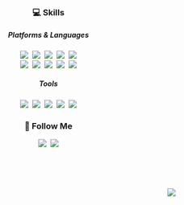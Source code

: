 <h3 align="center">💻 Skills</h3>
<h5 align="center">Platforms & Languages</h5>
<p align="center">
  <img src="https://img.shields.io/badge/HTML5-E34F26?style=flat&logo=html5&logoColor=white"/>&nbsp
  <img src="https://img.shields.io/badge/CSS-239120?&style=flat&logo=css3&logoColor=white"/>&nbsp
  <img src="https://img.shields.io/badge/JavaScript-F7DF1E?style=flat&logo=JavaScript&logoColor=white"/>&nbsp
  <img src="https://img.shields.io/badge/React-20232A?style=flat&logo=react&logoColor=61DAFB"/>&nbsp
  <img src="https://img.shields.io/badge/TypeScript-007ACC?style=flat&logo=typescript&logoColor=white"/>
  <br>
  <img src="https://img.shields.io/badge/C-00599C?style=flat&logo=c&logoColor=white"/>&nbsp
  <img src="https://img.shields.io/badge/Java-ED8B00?style=flat&logo=openjdk&logoColor=white"/>&nbsp
  <img src="https://img.shields.io/badge/Spring-6DB33F?style=flat&logo=spring&logoColor=white"/>&nbsp
  <img src="https://img.shields.io/badge/MySQL-005C84?style=flat&logo=mysql&logoColor=white"/>&nbsp
  <img src="https://img.shields.io/badge/jQuery-0769AD?style=flat&logo=jquery&logoColor=white"/>
</p>

<h5 align="center">Tools</h5>
<p align="center">
  <img src="https://img.shields.io/badge/IntelliJ_IDEA-000000.svg?style=flat&logo=intellij-idea&logoColor=white"/>&nbsp
  <img src="https://img.shields.io/badge/Eclipse-2C2255?style=flat&logo=eclipse&logoColor=white"/>&nbsp
  <img src="https://img.shields.io/badge/Visual_Studio-5C2D91?style=flat&logo=visual%20studio&logoColor=white"/>&nbsp
  <img src="https://img.shields.io/badge/Atom-66595C?style=flat&logo=Atom&logoColor=white"/>&nbsp
  <img src="https://img.shields.io/badge/Android_Studio-3DDC84?style=flat&logo=android-studio&logoColor=white"/>
</p>

<h3 align="center">🌈 Follow Me</h3>
<p align="center">
   <img src="https://img.shields.io/badge/Portfolio-8f80d9?style=fflat&logo=undertale&logoColor=white"/>&nbsp
  <a href="mailto:kimhyein7110@gmail.com"><img src="https://img.shields.io/badge/Gmail-d14836?style=flat&logo=Gmail&logoColor=white&link=misuhan33@gmail.com"/></a>
</p>
<br><br><br>
<p align="right">
<a href="https://hits.seeyoufarm.com"><img src="https://hits.seeyoufarm.com/api/count/incr/badge.svg?url=https%3A%2F%2Fgithub.com%2Fgjbae1212%2Fhit-counter&count_bg=%23F4AEEA&title_bg=%23555555&icon=&icon_color=%23E7E7E7&title=hits&edge_flat=false"/></a>
</p>
